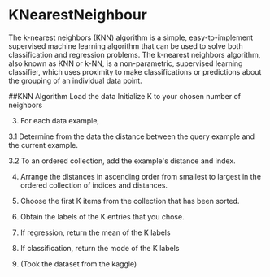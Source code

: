 # KNearestNeighbour
The k-nearest neighbors (KNN) algorithm is a simple, easy-to-implement supervised machine learning algorithm that can be used to solve both classification and regression problems. 
The k-nearest neighbors algorithm, also known as KNN or k-NN, is a non-parametric, supervised learning classifier, which uses proximity to make classifications or predictions about the grouping of an individual data point.

##KNN Algorithm
Load the data
Initialize K to your chosen number of neighbors

3. For each data example,

3.1 Determine from the data the distance between the query example and the current example.

3.2 To an ordered collection, add the example's distance and index.

4. Arrange the distances in ascending order from smallest to largest in the ordered collection of indices and distances.

5. Choose the first K items from the collection that has been sorted.

6. Obtain the labels of the K entries that you chose.

7. If regression, return the mean of the K labels

8. If classification, return the mode of the K labels
9. (Took the dataset from the kaggle)
